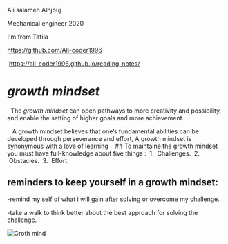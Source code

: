 Ali salameh Alhjouj

Mechanical engineer 2020

I'm from Tafila

https://github.com/Ali-coder1996

 https://ali-coder1996.github.io/reading-notes/

# *growth mindset*

  The *growth mindset* can open pathways to more creativity and possibility, and enable the setting of higher goals and more achievement.

   A growth mindset believes that one’s fundamental abilities can be developed through perseverance and effort, A growth mindset is synonymous with a love of learning
 
 ## To maintaine the growth mindset you must have full-knowledge about five things :
 1.  Challenges.
 2.  Obstacles.
 3.  Effort.



## reminders to keep yourself in a growth mindset: ##

-remind my self of what i will gain after solving or overcome my challenge.

-take a walk to think better about the best approach for solving the challenge.

![Groth mind](https://www.nexus-education.com/wp-content/uploads/2019/06/continuum.png)





